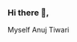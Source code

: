 ### Hi there 👋,
Myself Anuj Tiwari

<!--
**aj11anuj/aj11anuj** is a ✨ _special_ ✨ repository because its `README.md` (this file) appears on your GitHub profile.

Here are some ideas to get you started:

- 🔭 I’m currently working on ...
- 🌱 I’m currently learning ...
- 👯 I’m looking to collaborate on ...
- 🤔 I’m looking for help with ...
- 💬 Ask me about ...
- 📫 How to reach me: ...
- 😄 Pronouns: ...
- ⚡ Fun fact: ...


## Tech Stacks

Programming language : Java, Python
Frameworks : Bootstrap, Spring, Hibernate
Databases : MySQL
Development : Android Native 
Models : Sckit Learn, Tensorflow
Libraries : NumPy, Pandas
Deployment : Docker, Kubernetes 
Others : DSA, OS, Networking, DBMS, CS fundamentals and system design

## What i do ?

### Software Engineering
- Java, DSA, OS, Networking, DBMS, CS fundamentals and system design

### Android Developer
- Java, Android Studio, Spring, Hibernate

### Machine Learning Engineering
- Python, Sckit Learn, Tensorflow, Core ML Algo, NumPy, Pandas, Bootstrap, Docker, Kubernetes -->
